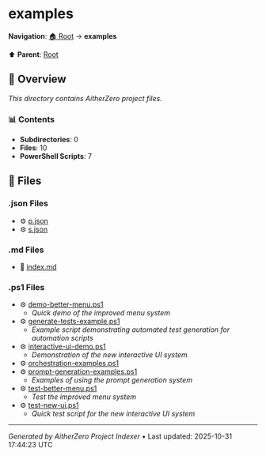 # examples

**Navigation**: [🏠 Root](../index.md) → **examples**

⬆️ **Parent**: [Root](../index.md)

## 📖 Overview

*This directory contains AitherZero project files.*

### 📊 Contents

- **Subdirectories**: 0
- **Files**: 10
- **PowerShell Scripts**: 7

## 📄 Files

### .json Files

- ⚙️ [p.json](./p.json)
- ⚙️ [s.json](./s.json)

### .md Files

- 📝 [index.md](./index.md)

### .ps1 Files

- ⚙️ [demo-better-menu.ps1](./demo-better-menu.ps1)
  - *Quick demo of the improved menu system*
- ⚙️ [generate-tests-example.ps1](./generate-tests-example.ps1)
  - *Example script demonstrating automated test generation for automation scripts*
- ⚙️ [interactive-ui-demo.ps1](./interactive-ui-demo.ps1)
  - *Demonstration of the new interactive UI system*
- ⚙️ [orchestration-examples.ps1](./orchestration-examples.ps1)
- ⚙️ [prompt-generation-examples.ps1](./prompt-generation-examples.ps1)
  - *Examples of using the prompt generation system*
- ⚙️ [test-better-menu.ps1](./test-better-menu.ps1)
  - *Test the improved menu system*
- ⚙️ [test-new-ui.ps1](./test-new-ui.ps1)
  - *Quick test script for the new interactive UI system*

---

*Generated by AitherZero Project Indexer* • Last updated: 2025-10-31 17:44:23 UTC

